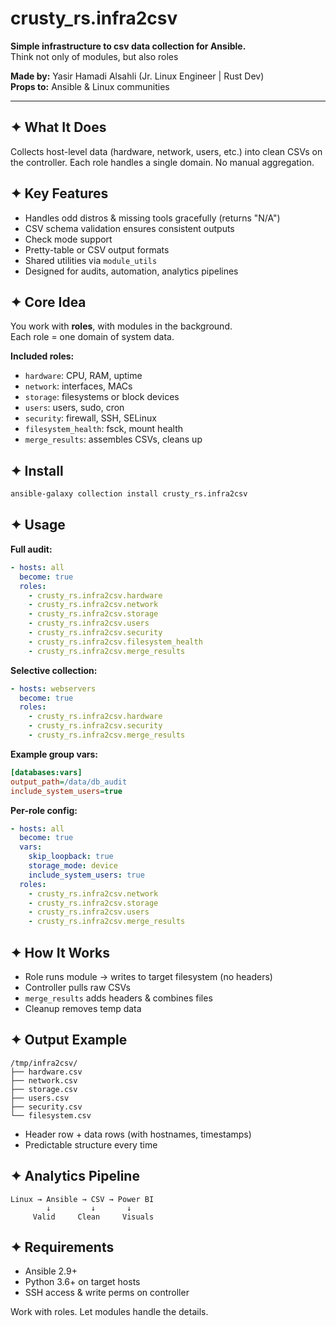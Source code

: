 
# crusty_rs.infra2csv

**Simple infrastructure to csv data collection for Ansible.**  
Think not only of modules, but also roles

**Made by:** Yasir Hamadi Alsahli (Jr. Linux Engineer | Rust Dev)  
**Props to:** Ansible & Linux communities

---

## ✦ What It Does

Collects host-level data (hardware, network, users, etc.) into clean CSVs on the controller. Each role handles a single domain. No manual aggregation.

## ✦ Key Features

- Handles odd distros & missing tools gracefully (returns "N/A")
- CSV schema validation ensures consistent outputs
- Check mode support
- Pretty-table or CSV output formats
- Shared utilities via `module_utils`
- Designed for audits, automation, analytics pipelines

## ✦ Core Idea

You work with **roles**, with modules in the background.  
Each role = one domain of system data.

**Included roles:**
- `hardware`: CPU, RAM, uptime
- `network`: interfaces, MACs
- `storage`: filesystems or block devices
- `users`: users, sudo, cron
- `security`: firewall, SSH, SELinux
- `filesystem_health`: fsck, mount health
- `merge_results`: assembles CSVs, cleans up

## ✦ Install

```bash
ansible-galaxy collection install crusty_rs.infra2csv
```

## ✦ Usage

**Full audit:**
```yaml
- hosts: all
  become: true
  roles:
    - crusty_rs.infra2csv.hardware
    - crusty_rs.infra2csv.network
    - crusty_rs.infra2csv.storage
    - crusty_rs.infra2csv.users
    - crusty_rs.infra2csv.security
    - crusty_rs.infra2csv.filesystem_health
    - crusty_rs.infra2csv.merge_results
```

**Selective collection:**
```yaml
- hosts: webservers
  become: true
  roles:
    - crusty_rs.infra2csv.hardware
    - crusty_rs.infra2csv.security
    - crusty_rs.infra2csv.merge_results
```


**Example group vars:**
```ini
[databases:vars]
output_path=/data/db_audit
include_system_users=true
```

**Per-role config:**
```yaml
- hosts: all
  become: true
  vars:
    skip_loopback: true
    storage_mode: device
    include_system_users: true
  roles:
    - crusty_rs.infra2csv.network
    - crusty_rs.infra2csv.storage
    - crusty_rs.infra2csv.users
    - crusty_rs.infra2csv.merge_results
```

## ✦ How It Works

- Role runs module → writes to target filesystem (no headers)
- Controller pulls raw CSVs
- `merge_results` adds headers & combines files
- Cleanup removes temp data

## ✦ Output Example

```
/tmp/infra2csv/
├── hardware.csv
├── network.csv
├── storage.csv
├── users.csv
├── security.csv
└── filesystem.csv
```

- Header row + data rows (with hostnames, timestamps)
- Predictable structure every time

## ✦ Analytics Pipeline

```
Linux → Ansible → CSV → Power BI
        ↓         ↓       ↓
     Valid     Clean     Visuals
```

## ✦ Requirements

- Ansible 2.9+
- Python 3.6+ on target hosts
- SSH access & write perms on controller




Work with roles. Let modules handle the details.

